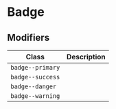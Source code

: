# Badge

## Modifiers

| Class            | Description |
| ---------------- | ----------- |
| `badge--primary` |             |
| `badge--success` |             |
| `badge--danger`  |             |
| `badge--warning` |             |
<!--TODO: Add descriptions -->